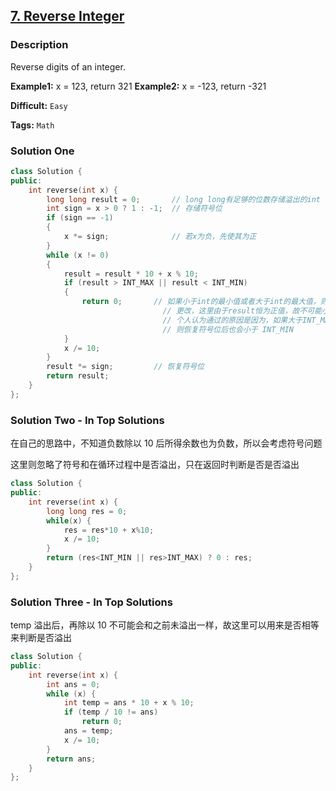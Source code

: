 ## [7. Reverse Integer](https://leetcode.com/problems/reverse-integer/#/description)

### Description

Reverse digits of an integer.

**Example1:** x = 123, return 321
**Example2:** x = -123, return -321

**Difficult:** `Easy`

**Tags:** `Math`

### Solution One

```c++
class Solution {
public:
    int reverse(int x) {
        long long result = 0;		// long long有足够的位数存储溢出的int
        int sign = x > 0 ? 1 : -1;	// 存储符号位
        if (sign == -1)
        {
            x *= sign;				// 若x为负，先使其为正
        }
        while (x != 0)
        {
            result = result * 10 + x % 10;
            if (result > INT_MAX || result < INT_MIN)
            {
                return 0;		// 如果小于int的最小值或者大于int的最大值，则表明已溢出
                                  // 更改，这里由于result恒为正值，故不可能小于 INT_MIN
                                  // 个人认为通过的原因是因为，如果大于INT_MAX
                                  // 则恢复符号位后也会小于 INT_MIN
            }
            x /= 10;
        }
        result *= sign;			// 恢复符号位
        return result;
    }
};
```

### Solution Two - In Top Solutions

在自己的思路中，不知道负数除以 10 后所得余数也为负数，所以会考虑符号问题

这里则忽略了符号和在循环过程中是否溢出，只在返回时判断是否是否溢出

```c++
class Solution {
public:
    int reverse(int x) {
        long long res = 0;
        while(x) {
            res = res*10 + x%10;
            x /= 10;
        }
        return (res<INT_MIN || res>INT_MAX) ? 0 : res;
    }
};
```

### Solution Three - In Top Solutions

temp 溢出后，再除以 10 不可能会和之前未溢出一样，故这里可以用来是否相等来判断是否溢出

```c++
class Solution {
public:
    int reverse(int x) {
        int ans = 0;
        while (x) {
            int temp = ans * 10 + x % 10;
            if (temp / 10 != ans)
                return 0;
            ans = temp;
            x /= 10;
        }
        return ans;
    }
};
```
